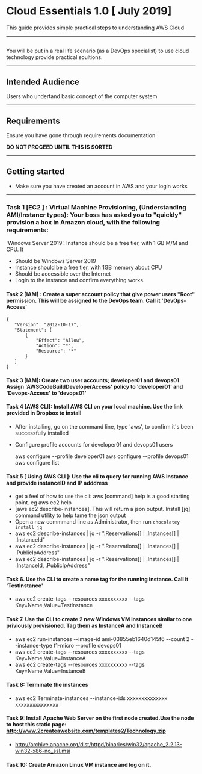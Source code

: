 #  Cloud Essentials 1.0 [ July 2019]

This guide provides simple practical steps to understanding AWS Cloud

---

##

You will be put in a real life scenario (as a DevOps specialist) to use cloud technology provide practical soultions.

---

## Intended Audience

Users who undertand basic concept of the computer system.

---

## Requirements

Ensure you have gone through requirements documentation


**DO NOT PROCEED UNTIL THIS IS SORTED**

---

## Getting started

- Make sure you have created an account in AWS and your login works

---

###  Task 1 [EC2 ] : Virtual Machine Provisioning, (Understanding AMI/Instancr types): Your boss has asked you to "quickly" provision a box in Amazon cloud, with the following requirements:
'Windows Server 2019'. Instance should be a free tier, with 1 GB M/M and CPU. It

- Should be Windows Server 2019
- Instance should be a free tier, with 1GB memory about CPU
- Should be accessible over the Internet
- Login to the instance and confirm everything works.

#### Task 2 [IAM] : Create a super account policy that give power users "Root" permission. This will be assigned to the DevOps team. Call it 'DevOps-Access'

 ```
 {
    "Version": "2012-10-17",
    "Statement": [
        {
            "Effect": "Allow",
            "Action": "*",
            "Resource": "*"
        }
    ]
}

```
#### Task 3 [IAM]:  Create two user accounts; developer01 and devops01. Assign 'AWSCodeBuildDeveloperAccess' policy to 'developer01' and 'Devops-Access' to 'devops01'


#### Task 4 [AWS CLI]: Install AWS CLI on your local machine. Use the link provided in Dropbox to install
- After installing, go on the command line, type 'aws', to confirm it's been successfully installed
- Configure profile accounts for developer01 and devops01 users

    aws configure --profile developer01
    aws configure --profile devops01
    aws configure list

#### Task 5 [ Using AWS CLI ]: Use the cli to query for running AWS instance and provide instanceID and IP adddress

- get a feel of how to use the cli: aws [command] help is a good starting point. eg aws ec2 help
- [aws ec2 describe-instances]. This will return a json output. Install [jq] command utility to help tame the json output
- Open a new commmand line as Administrator, then run ```chocolatey install jq```
- aws ec2 describe-instances | jq -r ".Reservations[] | .Instances[] | .InstanceId"
- aws ec2 describe-instances | jq -r ".Reservations[] | .Instances[] | .PublicIpAddress"
- aws ec2 describe-instances | jq -r ".Reservations[] | .Instances[] | .InstanceId, .PublicIpAddress"

#### Task 6. Use the CLI to create a name tag for the running instance. Call it 'TestInstance'
- aws ec2 create-tags --resources xxxxxxxxxx --tags Key=Name,Value=TestInstance


#### Task 7. Use the CLI to create 2 new Windows VM  instances similar to one priviously provisioned. Tag them as InstanceA and InstanceB
- aws ec2 run-instances --image-id ami-03855eb1640d145f6 --count 2 --instance-type t1-micro --profile devops01
- aws ec2 create-tags --resources xxxxxxxxxx --tags Key=Name,Value=InstanceA
- aws ec2 create-tags --resources xxxxxxxxxx --tags Key=Name,Value=InstanceB

#### Task 8: Terminate the instances
- aws ec2 Terminate-instances --instance-ids xxxxxxxxxxxxxx xxxxxxxxxxxxxxx


#### Task 9: Install Apache Web Server on the first node created.Use the node to host this static page: http://www.2createawebsite.com/templates2/Technology.zip
- http://archive.apache.org/dist/httpd/binaries/win32/apache_2.2.13-win32-x86-no_ssl.msi


#### Task 10: Create  Amazon Linux VM instance and log on it.


